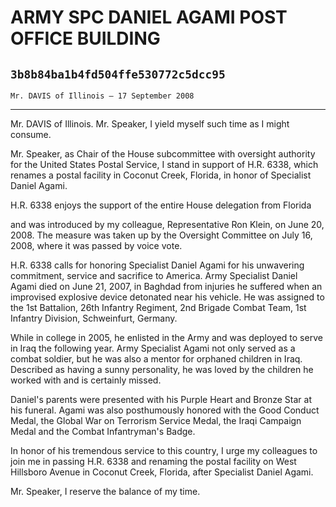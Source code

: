 # ARMY SPC DANIEL AGAMI POST OFFICE BUILDING
## `3b8b84ba1b4fd504ffe530772c5dcc95`
`Mr. DAVIS of Illinois — 17 September 2008`

---


Mr. DAVIS of Illinois. Mr. Speaker, I yield myself such time as I 
might consume.

Mr. Speaker, as Chair of the House subcommittee with oversight 
authority for the United States Postal Service, I stand in support of 
H.R. 6338, which renames a postal facility in Coconut Creek, Florida, 
in honor of Specialist Daniel Agami.

H.R. 6338 enjoys the support of the entire House delegation from 
Florida


and was introduced by my colleague, Representative Ron Klein, on June 
20, 2008. The measure was taken up by the Oversight Committee on July 
16, 2008, where it was passed by voice vote.

H.R. 6338 calls for honoring Specialist Daniel Agami for his 
unwavering commitment, service and sacrifice to America. Army 
Specialist Daniel Agami died on June 21, 2007, in Baghdad from injuries 
he suffered when an improvised explosive device detonated near his 
vehicle. He was assigned to the 1st Battalion, 26th Infantry Regiment, 
2nd Brigade Combat Team, 1st Infantry Division, Schweinfurt, Germany.

While in college in 2005, he enlisted in the Army and was deployed to 
serve in Iraq the following year. Army Specialist Agami not only served 
as a combat soldier, but he was also a mentor for orphaned children in 
Iraq. Described as having a sunny personality, he was loved by the 
children he worked with and is certainly missed.

Daniel's parents were presented with his Purple Heart and Bronze Star 
at his funeral. Agami was also posthumously honored with the Good 
Conduct Medal, the Global War on Terrorism Service Medal, the Iraqi 
Campaign Medal and the Combat Infantryman's Badge.

In honor of his tremendous service to this country, I urge my 
colleagues to join me in passing H.R. 6338 and renaming the postal 
facility on West Hillsboro Avenue in Coconut Creek, Florida, after 
Specialist Daniel Agami.

Mr. Speaker, I reserve the balance of my time.
